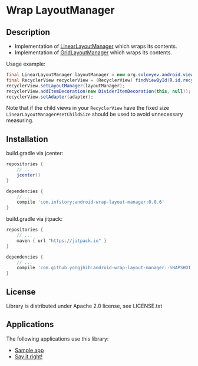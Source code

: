 # Wrap LayoutManager

## Description

* Implementation of [LinearLayoutManager](https://developer.android.com/reference/android/support/v7/widget/LinearLayoutManager.html) which wraps its contents.
* Implementation of [GridLayoutManager](https://developer.android.com/reference/android/support/v7/widget/GridLayoutManager.html) which wraps its contents.

Usage example:

```java
final LinearLayoutManager layoutManager = new org.solovyev.android.views.llm.LinearLayoutManager(this, LinearLayoutManager.VERTICAL, false);
final RecyclerView recyclerView = (RecyclerView) findViewById(R.id.recyclerview);
recyclerView.setLayoutManager(layoutManager);
recyclerView.addItemDecoration(new DividerItemDecoration(this, null));
recyclerView.setAdapter(adapter);
```

Note that if the child views in your `RecyclerView` have the fixed size `LinearLayoutManager#setChildSize` should be used
to avoid unnecessary measuring.

## Installation

build.gradle via jcenter:

```gradle
repositories {
    // ...
    jcenter()
}

dependencies {
    // ...
    compile 'com.infstory:android-wrap-layout-manager:0.0.6'
}
```

build.gradle via jitpack:

```gradle
repositories {
    // ...
    maven { url "https://jitpack.io" }
}

dependencies {
    // ...
    compile 'com.github.yongjhih:android-wrap-layout-manager:-SNAPSHOT'
}
```

## License

Library is distributed under Apache 2.0 license, see LICENSE.txt

## Applications

The following applications use this library:
* [Sample app](https://oss.sonatype.org/content/repositories/releases/org/solovyev/android/views/linear-layout-manager-app/)
* [Say it right!](https://play.google.com/store/apps/details?id=org.solovyev.android.dictionary.forvo)

